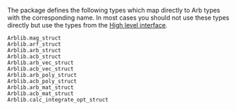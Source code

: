 The package defines the following types which map directly to Arb
types with the corresponding name. In most cases you should not use
these types directly but use the types from the [High level
interface](interface-types.md).

``` @docs
Arblib.mag_struct
Arblib.arf_struct
Arblib.arb_struct
Arblib.acb_struct
Arblib.arb_vec_struct
Arblib.acb_vec_struct
Arblib.arb_poly_struct
Arblib.acb_poly_struct
Arblib.arb_mat_struct
Arblib.acb_mat_struct
Arblib.calc_integrate_opt_struct
```
